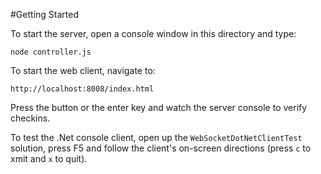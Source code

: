 #Getting Started

To start the server, open a console window in this directory and type:

    node controller.js

To start the web client, navigate to:

    http://localhost:8008/index.html
  
Press the button or the enter key and watch the server console to verify checkins.

To test the .Net console client, open up the `WebSocketDotNetClientTest` solution, press F5 and follow the client's on-screen directions (press `c` to xmit and `x` to quit).

